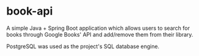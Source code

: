 # book-api

A simple Java + Spring Boot application which allows users to search for books through Google Books' API and add/remove them from their library.

PostgreSQL was used as the project's SQL database engine.
